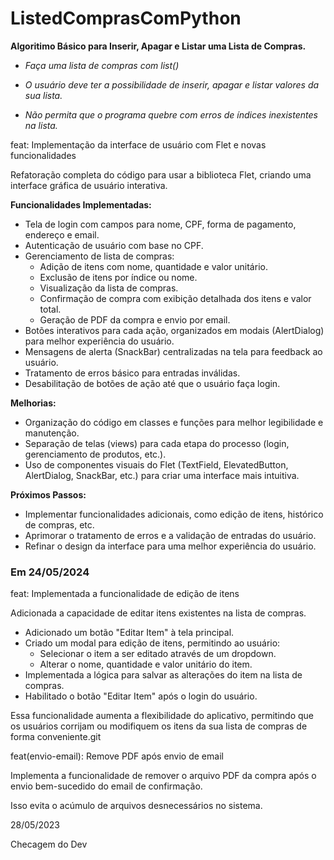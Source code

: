 # ListedComprasComPython

**Algoritimo Básico para Inserir, Apagar e Listar uma Lista de Compras.**

* *Faça uma lista de compras com list()*

* *O usuário deve ter a possibilidade de inserir, apagar e listar valores da sua lista.*

* *Não permita que o programa quebre com erros de índices inexistentes na lista.*


feat: Implementação da interface de usuário com Flet e novas funcionalidades

Refatoração completa do código para usar a biblioteca Flet, criando uma interface gráfica de usuário interativa.

**Funcionalidades Implementadas:**

- Tela de login com campos para nome, CPF, forma de pagamento, endereço e email.
- Autenticação de usuário com base no CPF.
- Gerenciamento de lista de compras:
    - Adição de itens com nome, quantidade e valor unitário.
    - Exclusão de itens por índice ou nome.
    - Visualização da lista de compras.
    - Confirmação de compra com exibição detalhada dos itens e valor total.
    - Geração de PDF da compra e envio por email.
- Botões interativos para cada ação, organizados em modais (AlertDialog) para melhor experiência do usuário.
- Mensagens de alerta (SnackBar) centralizadas na tela para feedback ao usuário.
- Tratamento de erros básico para entradas inválidas.
- Desabilitação de botões de ação até que o usuário faça login.

**Melhorias:**

- Organização do código em classes e funções para melhor legibilidade e manutenção.
- Separação de telas (views) para cada etapa do processo (login, gerenciamento de produtos, etc.).
- Uso de componentes visuais do Flet (TextField, ElevatedButton, AlertDialog, SnackBar, etc.) para criar uma interface mais intuitiva.

**Próximos Passos:**

- Implementar funcionalidades adicionais, como edição de itens, histórico de compras, etc.
- Aprimorar o tratamento de erros e a validação de entradas do usuário.
- Refinar o design da interface para uma melhor experiência do usuário.

### Em 24/05/2024

feat: Implementada a funcionalidade de edição de itens

Adicionada a capacidade de editar itens existentes na lista de compras.

- Adicionado um botão "Editar Item" à tela principal.
- Criado um modal para edição de itens, permitindo ao usuário:
    - Selecionar o item a ser editado através de um dropdown.
    - Alterar o nome, quantidade e valor unitário do item.
- Implementada a lógica para salvar as alterações do item na lista de compras.
- Habilitado o botão "Editar Item" após o login do usuário.

Essa funcionalidade aumenta a flexibilidade do aplicativo, permitindo que os usuários corrijam ou modifiquem os itens da sua lista de compras de forma conveniente.git

feat(envio-email): Remove PDF após envio de email

Implementa a funcionalidade de remover o arquivo PDF da compra após o envio bem-sucedido do email de confirmação. 

Isso evita o acúmulo de arquivos desnecessários no sistema.

28/05/2023

Checagem do Dev